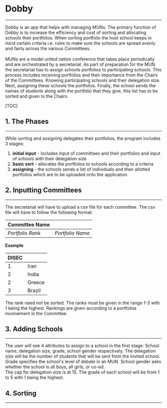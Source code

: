 

# Dobby

---

Dobby is an app that helps with managing MUNs. The primary function of Dobby is to increase the efficiency and cost of sorting and allocating schools their portfolios. When sorting portfolio the host school keeps in mind certain criteria i.e. rules to make sure the schools are spread evenly and fairly across the various Committees.<br><br>MUNs are a model united nation conference that takes place periodically and are orchestrated by a secretariat. As part of preparation for the MUN the secretariat has to assign schools portfolios to participating schools. This process includes receiving portfolios and their importance from the Chairs of the Committees. Knowing participating schools and their delegation size. Next, assigning these schools the portfolios. Finally, the school sends the names of students along with the portfolio that they give, this list has to be sorted and given to the Chairs.<br>

[TOC]

## 1. The Phases

------

While sorting and assigning delegates their portfolios, the program includes 3 stages: 

1. **initial input** - includes input of committees and their portfolios and input of schools with their delegation size
2. **basic sort** - allocates the portfolios to schools according to a criteria 
3. **assigning** - the schools sends a list of individuals and their allotted portfolios which are to be uploaded onto the application

## 2. Inputting Committees

------

The secretariat will have to upload a csv file for each committee. The csv file will have to follow the following format:

| **Committee Name** |                  |
| ------------------ | ---------------- |
| *Portfolio Rank*   | *Portfolio Name* |

**Example**

| DISEC |      |
| ----- | ---- |
| 1     | Iran |
| 2      | India|
| 2 | Greece|
| 3 | Brazil|

The rank need not be sorted. The ranks must be given in the range 1-3 with 1 being the highest. Rankings are given according to a portfolios involvement in the Committee.

## 3.  Adding Schools

------

The user will see 4 attributes to assign to a school in the first stage: School name, delegation size, grade, school gender respectively. The delegation size will be the number of students that will be sent from the invited school. Grade specifies the school's level of debate in an MUN. School gender asks whether the school is all boys, all girls, or co-ed.<br>The cap for delegation size is at 15. The grade of each school will be from 1 to 5 with 1 being the highest. 

## 4. Sorting

---

